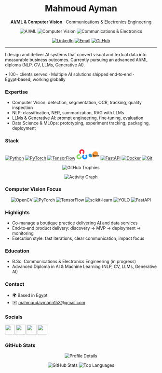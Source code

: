 <div align="center">
  <h1>Mahmoud Ayman</h1>
  <p><strong>AI/ML & Computer Vision</strong> · Communications & Electronics Engineering</p>
  <p>
    <img src="https://img.shields.io/badge/AI%2FML-0B132B?style=flat-square&logo=openai&logoColor=white" alt="AI/ML" />
    <img src="https://img.shields.io/badge/Computer%20Vision-1C2541?style=flat-square&logo=opencv&logoColor=white" alt="Computer Vision" />
    <img src="https://img.shields.io/badge/Communications%20%26%20Electronics-3A506B?style=flat-square&logo=raspberrypi&logoColor=white" alt="Communications & Electronics" />
  </p>
  <p>
    <a href="https://www.linkedin.com/in/mahmoud-aymann/" target="_blank" rel="noreferrer"><img src="https://img.shields.io/badge/LinkedIn-0A66C2?style=flat-square&logo=linkedin&logoColor=white" alt="LinkedIn" /></a>
    <a href="mailto:mahmoudaymann153@gmail.com"><img src="https://img.shields.io/badge/Email-3B82F6?style=flat-square&logo=gmail&logoColor=white" alt="Email" /></a>
    <a href="https://github.com/mahmoud-aymann" target="_blank" rel="noreferrer"><img src="https://img.shields.io/badge/GitHub-111827?style=flat-square&logo=github&logoColor=white" alt="GitHub" /></a>
  </p>
</div>

---

I design and deliver AI systems that convert visual and textual data into measurable business outcomes. Currently pursuing an advanced AI/ML diploma (NLP, CV, LLMs, Generative AI).

• 100+ clients served · Multiple AI solutions shipped end‑to‑end · Egypt‑based, working globally

### Expertise
- Computer Vision: detection, segmentation, OCR, tracking, quality inspection
- NLP: classification, NER, summarization, RAG with LLMs
- LLMs & Generative AI: prompt engineering, fine‑tuning, evaluation
- Data Science & MLOps: prototyping, experiment tracking, packaging, deployment

### Stack
<p align="left">
  <a href="https://www.python.org/" target="_blank" rel="noreferrer"><img src="https://raw.githubusercontent.com/danielcranney/readme-generator/main/public/icons/skills/python-colored.svg" width="36" height="36" alt="Python" /></a>
  <a href="https://pytorch.org/" target="_blank" rel="noreferrer"><img src="https://raw.githubusercontent.com/danielcranney/readme-generator/main/public/icons/skills/pytorch-colored.svg" width="36" height="36" alt="PyTorch" /></a>
  <a href="https://www.tensorflow.org/" target="_blank" rel="noreferrer"><img src="https://raw.githubusercontent.com/danielcranney/readme-generator/main/public/icons/skills/tensorflow-colored.svg" width="36" height="36" alt="TensorFlow" /></a>
  <a href="https://opencv.org/" target="_blank" rel="noreferrer"><img src="https://raw.githubusercontent.com/devicons/devicon/master/icons/opencv/opencv-original.svg" width="36" height="36" alt="OpenCV" /></a>
  <a href="https://scikit-learn.org/" target="_blank" rel="noreferrer"><img src="https://raw.githubusercontent.com/devicons/devicon/master/icons/scikitlearn/scikitlearn-original.svg" width="36" height="36" alt="scikit-learn" /></a>
  <a href="https://fastapi.tiangolo.com/" target="_blank" rel="noreferrer"><img src="https://raw.githubusercontent.com/danielcranney/readme-generator/main/public/icons/skills/fastapi-colored.svg" width="36" height="36" alt="FastAPI" /></a>
  <a href="https://www.docker.com/" target="_blank" rel="noreferrer"><img src="https://raw.githubusercontent.com/danielcranney/readme-generator/main/public/icons/skills/docker-colored.svg" width="36" height="36" alt="Docker" /></a>
  <a href="https://git-scm.com/" target="_blank" rel="noreferrer"><img src="https://raw.githubusercontent.com/danielcranney/readme-generator/main/public/icons/skills/git-colored.svg" width="36" height="36" alt="Git" /></a>
</p>

<p align="center">
  <img src="https://github-profile-trophy.vercel.app/?username=mahmoud-aymann&theme=onedark&no-frame=true&row=1&column=6" alt="GitHub Trophies" />
</p>

<p align="center">
  <img src="https://github-readme-activity-graph.vercel.app/graph?username=mahmoud-aymann&theme=github-compact&hide_border=true" alt="Activity Graph" />
</p>

### Computer Vision Focus
<p align="center">
  <img src="https://img.shields.io/badge/OpenCV-5C3EE8?logo=opencv&logoColor=white" alt="OpenCV" />
  <img src="https://img.shields.io/badge/PyTorch-EE4C2C?logo=pytorch&logoColor=white" alt="PyTorch" />
  <img src="https://img.shields.io/badge/TensorFlow-FF6F00?logo=tensorflow&logoColor=white" alt="TensorFlow" />
  <img src="https://img.shields.io/badge/scikit--learn-F7931E?logo=scikitlearn&logoColor=white" alt="scikit-learn" />
  <img src="https://img.shields.io/badge/YOLO-%23000000?logo=github&logoColor=white" alt="YOLO" />
  <img src="https://img.shields.io/badge/FastAPI-009688?logo=fastapi&logoColor=white" alt="FastAPI" />
</p>

### Highlights
- Co‑manage a boutique practice delivering AI and data services
- End‑to‑end product delivery: discovery → MVP → deployment → monitoring
- Execution style: fast iterations, clear communication, impact focus

### Education
- B.Sc. Communications & Electronics Engineering (in progress)
- Advanced Diploma in AI & Machine Learning (NLP, CV, LLMs, Generative AI)

### Contact
- 🌍 Based in Egypt
- ✉️ [mahmoudaymann153@gmail.com](mailto:mahmoudaymann153@gmail.com)

### Socials
<p align="left">
  <a href="https://www.github.com/mahmoud-aymann" target="_blank" rel="noreferrer">
    <img src="https://raw.githubusercontent.com/danielcranney/readme-generator/main/public/icons/socials/github.svg" width="32" height="32" />
  </a>
  <a href="https://mahmoudayman.hashnode.dev" target="_blank" rel="noreferrer">
    <img src="https://raw.githubusercontent.com/danielcranney/readme-generator/main/public/icons/socials/hashnode.svg" width="32" height="32" />
  </a>
  <a href="https://www.linkedin.com/in/mahmoud-aymann/" target="_blank" rel="noreferrer">
    <img src="https://raw.githubusercontent.com/danielcranney/readme-generator/main/public/icons/socials/linkedin.svg" width="32" height="32" />
  </a>
  <a href="http://www.medium.com/@mahmoudayman1" target="_blank" rel="noreferrer">
    <img src="https://raw.githubusercontent.com/danielcranney/readme-generator/main/public/icons/socials/medium.svg" width="32" height="32" />
  </a>
</p>

### GitHub Stats
<p align="center">
  <img src="https://github-profile-summary-cards.vercel.app/api/cards/profile-details?username=mahmoud-aymann&theme=github_dark" alt="Profile Details" />
</p>

<p align="center">
  <img src="https://github-readme-stats.vercel.app/api?username=mahmoud-aymann&show_icons=true&theme=tokyonight&hide_border=true" alt="GitHub Stats" />
  <img src="https://github-readme-stats.vercel.app/api/top-langs/?username=mahmoud-aymann&layout=compact&langs_count=8&theme=tokyonight&hide_border=true" alt="Top Languages" />
</p>

